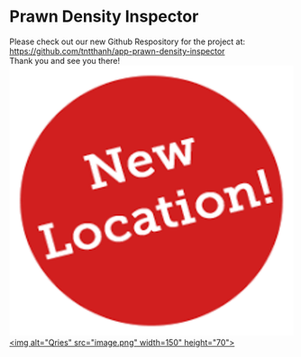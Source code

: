 # Prawn Density Inspector
Please check out our new Github Respository for the project at: 
<br/>
https://github.com/tntthanh/app-prawn-density-inspector
<br/>
Thank you and see you there!
[<img src="image.png" width="929" height="480">](https://github.com/tntthanh/app-prawn-density-inspector)
<a href="https://github.com/tntthanh/app-prawn-density-inspector">
  <img alt="Qries" src="image.png" width=150" height="70">
